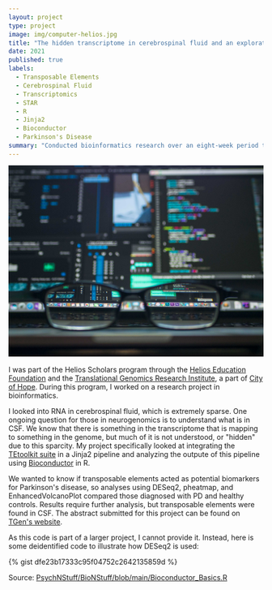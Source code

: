 ```yaml
---
layout: project
type: project
image: img/computer-helios.jpg
title: "The hidden transcriptome in cerebrospinal fluid and an exploration of its role in Parkinson’s disease"
date: 2021
published: true
labels:
  - Transposable Elements
  - Cerebrospinal Fluid
  - Transcriptomics
  - STAR
  - R
  - Jinja2
  - Bioconductor
  - Parkinson's Disease
summary: "Conducted bioinformatics research over an eight-week period that looked into whether transposable elements make up part of the transcriptome that remains unmapped and whether transposable elements act as a potential biomarker in Parkinson's disease."
---
```


<img class="img-fluid" src="../img/computer-helios.jpg" alt="glasses in front of a computer screen with lines of code displayed">

I was part of the Helios Scholars program through the [Helios Education Foundation](https://www.helios.org/) and the [Translational Genomics Research Institute](https://www.tgen.org/), a part of [City of Hope](https://www.cityofhope.org/). During this program, I worked on a research project in bioinformatics.

I looked into RNA in cerebrospinal fluid, which is extremely sparse. One ongoing question for those in neurogenomics is to understand what is in CSF. We know that there is something in the transcriptome that is mapping to something in the genome, but much of it is not understood, or "hidden" due to this sparcity. My project specifically looked at integrating the [TEtoolkit suite](https://hammelllab.labsites.cshl.edu/software/) in a Jinja2 pipeline and analyzing the outpute of this pipeline using [Bioconductor](https://www.bioconductor.org/) in R.

We wanted to know if transposable elements acted as potential biomarkers for Parkinson's disease, so analyses using DESeq2, pheatmap, and EnhancedVolcanoPlot compared those diagnosed with PD and healthy controls. Results require further analysis, but transposable elements were found in CSF. The abstract submitted for this project can be found on [TGen's website](https://www.tgen.org/education/alumni/2021/megan-hall/).

As this code is part of a larger project, I cannot provide it. Instead, here is some deidentified code to illustrate how DESeq2 is used:

{% gist dfe23b17333c95f04752c2642135859d %}
 
Source: <a href="https://github.com/PsychNStuff/BioNStuff/blob/main/Bioconductor_Basics.R">PsychNStuff/BioNStuff/blob/main/Bioconductor_Basics.R</a>
